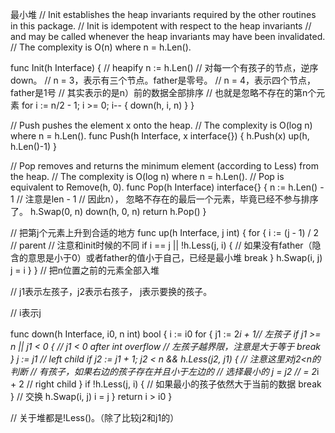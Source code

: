 最小堆
// Init establishes the heap invariants required by the other routines in this package.
// Init is idempotent with respect to the heap invariants
// and may be called whenever the heap invariants may have been invalidated.
// The complexity is O(n) where n = h.Len().

func Init(h Interface) {
	// heapify
	n := h.Len()
// 对每一个有孩子的节点，逆序down。
// n = 3，表示有三个节点。father是零号。
// n = 4，表示四个节点，father是1号
// 其实表示的是n）前的数据全部排序
// 也就是忽略不存在的第n个元素
	for i := n/2 - 1; i >= 0; i-- {
		down(h, i, n)
	}
}

// Push pushes the element x onto the heap.
// The complexity is O(log n) where n = h.Len().
func Push(h Interface, x interface{}) {
	h.Push(x)
	up(h, h.Len()-1)
}

// Pop removes and returns the minimum element (according to Less) from the heap.
// The complexity is O(log n) where n = h.Len().
// Pop is equivalent to Remove(h, 0).
func Pop(h Interface) interface{} {
	n := h.Len() - 1
// 注意是len - 1
// 因此n）， 忽略不存在的最后一个元素，毕竟已经不参与排序了。
	h.Swap(0, n)
	down(h, 0, n)
	return h.Pop()
}

// 把第j个元素上升到合适的地方
func up(h Interface, j int) {
	for {
		i := (j - 1) / 2 // parent
// 注意和init时候的不同
		if i == j || !h.Less(j, i) {
// 如果没有father（隐含的意思是小于0）或者father的值小于自己，已经是最小堆
			break
		}
		h.Swap(i, j)
		j = i
	}
}
// 把n位置之前的元素全部入堆

// j1表示左孩子，j2表示右孩子， j表示要换的孩子。

// i表示j

func down(h Interface, i0, n int) bool {
	i := i0
	for {
		j1 := 2*i + 1// 左孩子
		if j1 >= n || j1 < 0 { // j1 < 0 after int overflow
// 左孩子越界限，注意是大于等于
			break
		}
		j := j1 // left child
		if j2 := j1 + 1; j2 < n && h.Less(j2, j1) { // 注意这里对j2<n的判断
// 有孩子，如果右边的孩子存在并且小于左边的
// 选择最小的
			j = j2 // = 2*i + 2  // right child
		}
		if !h.Less(j, i) {
// 如果最小的孩子依然大于当前的数据
			break
		}
// 交换
		h.Swap(i, j)
		i = j
	}
	return i > i0
}

// 关于堆都是!Less()。（除了比较j2和j1的）